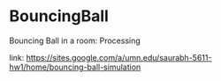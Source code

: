 # BouncingBall
Bouncing Ball in a room: Processing

link: https://sites.google.com/a/umn.edu/saurabh-5611-hw1/home/bouncing-ball-simulation
